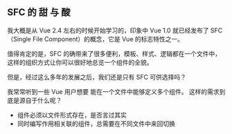 <h2>
  <span class="text-emerald-300">SFC</span> 的
  <span class="text-rose-300">甜</span> 与
  <span class="text-violet-300">酸</span>
</h2>

<p v-click="1" class="transition-800 w-580px lh-2 text-coolgray-300/50">
  我大概是从 Vue 2.4 左右的时候开始学习的，印象中 Vue 1.0 就已经发布了 SFC（Single File Component）的概念，它是 Vue 的标志特性之一。
</p>

<p v-click="1" class="transition-800 w-580px lh-2 text-coolgray-200/80">
  值得肯定的是，SFC 的确带来了很多便利，模板、样式、逻辑都在一个文件中，这样的组织方式让你可以很好地总览一个组件的全貌。
</p>

<p v-click="2" class="transition-800 w-580px lh-2 text-coolgray-100">
  但是，经过这么多年的发展之后，我们还是只有 SFC 可供选择吗？
</p>

<p v-click="3" class="transition-800 w-580px lh-2 text-coolgray-100 flex items-center">
  <div class="text-16 mr-4" i-twemoji:thinking-face />
  <span>
    我常常听到一些 Vue 用户想要 <span class="text-fuchsia-300">能在一个文件中能够定义多个组件。</span>
    这样的需求到底是源自于什么呢？
  </span>
</p>

<ul class="flex flex-col w-580px lh-2 text-coolgray-300/80">
  <li v-click="4" class="transition-800">组件必须以文件形式存在，是否言过其实</li>
  <li v-click="5" class="transition-800">同时编写作用相关联的组件，总需要在不同文件中来回切换</li>
</ul>

<!--
[click] 

我一开始学习 Vue 的时候其实 Vue 已经算是比较成熟了，有了很完善的生态和工具链，从那个时候起到现在，都觉得用 SFC 来编写代码是一件理所应当的事情。

[click] 

那么我们现在只有 SFC 这一种选择么？有些做过组件库的同学可能会说，当然不是，你也可以用 JSX 的形式去组织 Vue 组件。除这两者之外，还有其他的选择么？或者说，我们应该有第三种么？

[click]

确实有很多 Vue 的用户有过这样一些...不能算抱怨的小意见，想要在一个文件中编写多个组件，我一直在想这背后大家到底是想要什么。

我想大概可以分以下几点来讨论。

[click]

首先，组件真的必须要用一个文件的形式来承载么？虽然我看到一些新兴的前端框架比如 Svelte、Astro 都有在参考 Vue 的单文件组件的设计，但对此有抱怨的人应该都是觉得这个操作过程说长不长、说短不短，是比较破坏 “心流” 状态的。

[click]

当然我觉得最重要的是 <span class="font-bold text-amber-300">老是需要在文件之间来回切换</span> 这一点。很多同学编写组件的过程可能都是先把组件写的老长然后再慢慢拆分，是自底向上地编写的。因此写着写着就需要来回切换文件，这个过程可能会让人觉得很烦躁。

而对于 Vue Vine 来说，这个需求本身就是初衷、是出发点，也是我们想解决的问题。那么我们接下来先看看社区里面有没有类似的解决方案也在做这个事情。

[本页预计耗时：4 min]
-->
